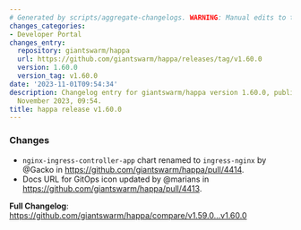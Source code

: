 ```yaml
---
# Generated by scripts/aggregate-changelogs. WARNING: Manual edits to this files will be overwritten.
changes_categories:
- Developer Portal
changes_entry:
  repository: giantswarm/happa
  url: https://github.com/giantswarm/happa/releases/tag/v1.60.0
  version: 1.60.0
  version_tag: v1.60.0
date: '2023-11-01T09:54:34'
description: Changelog entry for giantswarm/happa version 1.60.0, published on 01
  November 2023, 09:54.
title: happa release v1.60.0
---
```


<!-- Release notes generated using configuration in .github/release.yml at main -->

### Changes
* `nginx-ingress-controller-app` chart renamed to `ingress-nginx` by @Gacko in https://github.com/giantswarm/happa/pull/4414.
* Docs URL for GitOps icon updated by @marians in https://github.com/giantswarm/happa/pull/4413.

**Full Changelog**: https://github.com/giantswarm/happa/compare/v1.59.0...v1.60.0
